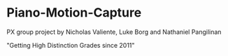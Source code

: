 # Piano-Motion-Capture
PX group project by Nicholas Valiente, Luke Borg and Nathaniel Pangilinan

"Getting High Distinction Grades since 2011"
